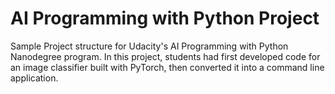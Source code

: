 # AI Programming with Python Project

Sample Project structure for Udacity's AI Programming with Python Nanodegree program. In this project, students had first developed code for an image classifier built with PyTorch, then converted it into a command line application.

